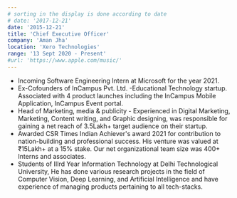 ```yaml
---
# sorting in the display is done according to date
# date: '2017-12-21'
date: '2015-12-21'
title: 'Chief Executive Officer'
company: 'Aman Jha'
location: 'Xero Technologies'
range: '13 Sept 2020 - Present'
#url: 'https://www.apple.com/music/'
---
```


- Incoming Software Engineering Intern at Microsoft for the year 2021.
- Ex-Cofounders of InCampus Pvt. Ltd. -Educational Technology startup. Associated with 4 product launches including the InCampus Mobile Application, InCampus Event portal.
- Head of Marketing, media & publicity - Experienced in Digital Marketing, Marketing, Content writing, and Graphic designing, was responsible for gaining a net reach of 3.5Lakh+ target audience on their startup.
- Awarded CSR Times Indian Achiever's award 2021 for contribution to nation-building and professional success. His venture was valued at ₹15Lakh+ at a 15% stake. Our net organizational team size was 400+ Interns and associates.
- Students of IIIrd Year Information Technology at Delhi Technological University, He has done various research projects in the field of Computer Vision, Deep Learning, and Artificial Intelligence and have experience of managing products pertaining to all tech-stacks. 